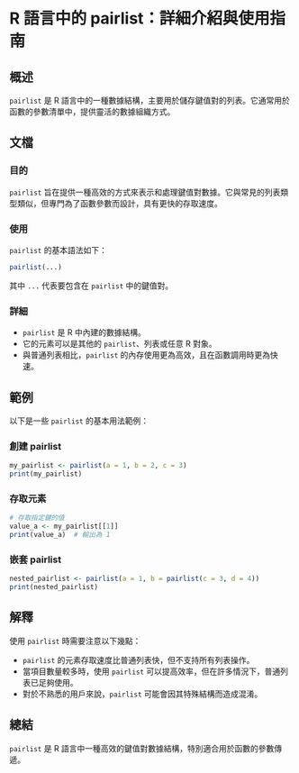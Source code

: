 <!--
Meta Description: # R 語言中的 pairlist：詳細介紹與使用指南 ## 概述 `pairlist` 是 R 語言中的一種數據結構，主要用於儲存鍵值對的列表。它通常用於函數的參數清單中，提供靈活的數據組織方式。 ## 文檔 ### 目的 `pairlist` 旨在提供一種高效的方式來表示和處理鍵值對數據。它與常...
Meta Keywords: pairlist, my_pairlist, print, value_a, nested_pairlist
-->

# R 語言中的 pairlist：詳細介紹與使用指南

## 概述
`pairlist` 是 R 語言中的一種數據結構，主要用於儲存鍵值對的列表。它通常用於函數的參數清單中，提供靈活的數據組織方式。

## 文檔
### 目的
`pairlist` 旨在提供一種高效的方式來表示和處理鍵值對數據。它與常見的列表類型類似，但專門為了函數參數而設計，具有更快的存取速度。

### 使用
`pairlist` 的基本語法如下：
```R
pairlist(...)
```
其中 `...` 代表要包含在 `pairlist` 中的鍵值對。

### 詳細
- `pairlist` 是 R 中內建的數據結構。
- 它的元素可以是其他的 `pairlist`、列表或任意 R 對象。
- 與普通列表相比，`pairlist` 的內存使用更為高效，且在函數調用時更為快速。

## 範例
以下是一些 `pairlist` 的基本用法範例：

### 創建 pairlist
```R
my_pairlist <- pairlist(a = 1, b = 2, c = 3)
print(my_pairlist)
```

### 存取元素
```R
# 存取指定鍵的值
value_a <- my_pairlist[[1]]
print(value_a)  # 輸出為 1
```

### 嵌套 pairlist
```R
nested_pairlist <- pairlist(a = 1, b = pairlist(c = 3, d = 4))
print(nested_pairlist)
```

## 解釋
使用 `pairlist` 時需要注意以下幾點：
- `pairlist` 的元素存取速度比普通列表快，但不支持所有列表操作。
- 當項目數量較多時，使用 `pairlist` 可以提高效率，但在許多情況下，普通列表已足夠使用。
- 對於不熟悉的用戶來說，`pairlist` 可能會因其特殊結構而造成混淆。

## 總結
`pairlist` 是 R 語言中一種高效的鍵值對數據結構，特別適合用於函數的參數傳遞。